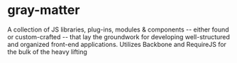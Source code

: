 # gray-matter
A collection of JS libraries, plug-ins, modules &amp; components -- either found or custom-crafted -- that lay the groundwork for developing well-structured and organized front-end applications. Utilizes Backbone and RequireJS for the bulk of the heavy lifting

